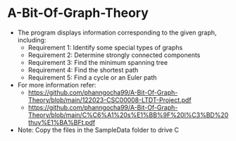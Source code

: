 # A-Bit-Of-Graph-Theory
- The program displays information corresponding to the given graph, including:
  + Requirement 1: Identify some special types of graphs
  +  Requirement 2: Determine strongly connected components
  +  Requirement 3: Find the minimum spanning tree
  +  Requirement 4: Find the shortest path
  +  Requirement 5: Find a cycle or an Euler path
- For more information refer:
  + https://github.com/phanngocha99/A-Bit-Of-Graph-Theory/blob/main/122023-CSC00008-LTDT-Project.pdf
  + https://github.com/phanngocha99/A-Bit-Of-Graph-Theory/blob/main/C%C6%A1%20s%E1%BB%9F%20l%C3%BD%20thuy%E1%BA%BFt.pdf
- Note: Copy the files in the SampleData folder to drive C
